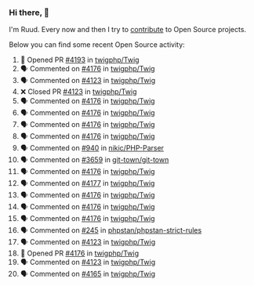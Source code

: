 ### Hi there, 👋

I'm Ruud. Every now and then I try to [contribute](https://github.com/pulls?q=+is%3Apr+author%3Aruudk+archived%3Afalse+is%3Apublic+) to Open Source projects.

Below you can find some recent Open Source activity:

<!--START_SECTION:activity-->
1. 💪 Opened PR [#4193](https://github.com/twigphp/Twig/pull/4193) in [twigphp/Twig](https://github.com/twigphp/Twig)
2. 🗣 Commented on [#4176](https://github.com/twigphp/Twig/pull/4176#issuecomment-2282810050) in [twigphp/Twig](https://github.com/twigphp/Twig)
3. 🗣 Commented on [#4123](https://github.com/twigphp/Twig/pull/4123#issuecomment-2282778594) in [twigphp/Twig](https://github.com/twigphp/Twig)
4. ❌ Closed PR [#4123](https://github.com/twigphp/Twig/pull/4123) in [twigphp/Twig](https://github.com/twigphp/Twig)
5. 🗣 Commented on [#4176](https://github.com/twigphp/Twig/pull/4176#issuecomment-2282778480) in [twigphp/Twig](https://github.com/twigphp/Twig)
6. 🗣 Commented on [#4176](https://github.com/twigphp/Twig/pull/4176#issuecomment-2282234747) in [twigphp/Twig](https://github.com/twigphp/Twig)
7. 🗣 Commented on [#4176](https://github.com/twigphp/Twig/pull/4176#issuecomment-2280904856) in [twigphp/Twig](https://github.com/twigphp/Twig)
8. 🗣 Commented on [#4176](https://github.com/twigphp/Twig/pull/4176#issuecomment-2280471940) in [twigphp/Twig](https://github.com/twigphp/Twig)
9. 🗣 Commented on [#940](https://github.com/nikic/PHP-Parser/pull/940#issuecomment-2278644419) in [nikic/PHP-Parser](https://github.com/nikic/PHP-Parser)
10. 🗣 Commented on [#3659](https://github.com/git-town/git-town/issues/3659#issuecomment-2278339498) in [git-town/git-town](https://github.com/git-town/git-town)
11. 🗣 Commented on [#4176](https://github.com/twigphp/Twig/pull/4176#issuecomment-2275647333) in [twigphp/Twig](https://github.com/twigphp/Twig)
12. 🗣 Commented on [#4177](https://github.com/twigphp/Twig/pull/4177#issuecomment-2275470330) in [twigphp/Twig](https://github.com/twigphp/Twig)
13. 🗣 Commented on [#4176](https://github.com/twigphp/Twig/pull/4176#issuecomment-2274185551) in [twigphp/Twig](https://github.com/twigphp/Twig)
14. 🗣 Commented on [#4176](https://github.com/twigphp/Twig/pull/4176#issuecomment-2274004560) in [twigphp/Twig](https://github.com/twigphp/Twig)
15. 🗣 Commented on [#4176](https://github.com/twigphp/Twig/pull/4176#issuecomment-2273667776) in [twigphp/Twig](https://github.com/twigphp/Twig)
16. 🗣 Commented on [#245](https://github.com/phpstan/phpstan-strict-rules/issues/245#issuecomment-2273322460) in [phpstan/phpstan-strict-rules](https://github.com/phpstan/phpstan-strict-rules)
17. 🗣 Commented on [#4123](https://github.com/twigphp/Twig/pull/4123#issuecomment-2273164345) in [twigphp/Twig](https://github.com/twigphp/Twig)
18. 💪 Opened PR [#4176](https://github.com/twigphp/Twig/pull/4176) in [twigphp/Twig](https://github.com/twigphp/Twig)
19. 🗣 Commented on [#4123](https://github.com/twigphp/Twig/pull/4123#issuecomment-2267090193) in [twigphp/Twig](https://github.com/twigphp/Twig)
20. 🗣 Commented on [#4165](https://github.com/twigphp/Twig/issues/4165#issuecomment-2256173682) in [twigphp/Twig](https://github.com/twigphp/Twig)
<!--END_SECTION:activity-->
